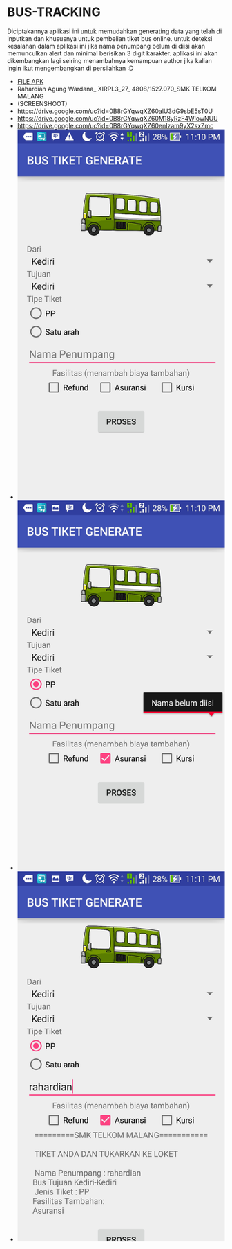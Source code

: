 # BUS-TRACKING
Diciptakannya aplikasi ini untuk memudahkan generating data yang telah di inputkan dan khususnya untuk pembelian tiket bus online. untuk deteksi kesalahan dalam aplikasi ini jika nama penumpang belum di diisi akan memunculkan alert dan minimal berisikan 3 digit karakter. aplikasi ini akan dikembangkan lagi seiring menambahnya kemampuan author jika kalian ingin ikut mengembangkan di persilahkan :D
* [FILE APK](https://drive.google.com/uc?id=0B8rGYqwqXZ60V1Z5U2NRT1ZHMXc)
* Rahardian Agung Wardana_ XIRPL3_27_ 4808/1527.070_SMK TELKOM MALANG
* (SCREENSHOOT)
* https://drive.google.com/uc?id=0B8rGYqwqXZ60alU3dG9sbE5sT0U
* https://drive.google.com/uc?id=0B8rGYqwqXZ60M18yRzF4WlowNUU
* https://drive.google.com/uc?id=0B8rGYqwqXZ60enIzam9yX2sxZmc
* ![Alt Text](https://github.com/agungwrdn/BUS-TRACKING/blob/868b959a23720e1f228d50b5c593e739cfb96fc4/Screenshot_2016-09-10-23-10-26.jpg) 
* ![Alt Text](https://github.com/agungwrdn/BUS-TRACKING/blob/868b959a23720e1f228d50b5c593e739cfb96fc4/Screenshot_2016-09-10-23-10-35.jpg)
* ![Alt Text](https://github.com/agungwrdn/BUS-TRACKING/blob/868b959a23720e1f228d50b5c593e739cfb96fc4/Screenshot_2016-09-10-23-11-01.jpg)
 
